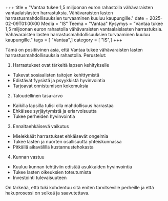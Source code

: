 +++
title = "Vantaa tukee 1,5 miljoonan euron rahastolla vähävaraisten vantaalaislasten harrastuksia. Vähävaraisten lasten harrastusmahdollisuuksien turvaaminen kuuluu kaupungille."
date = 2025-02-09T01:00:00
Media = "IS"
Teema = "Vantaa"
Kysymys = "Vantaa tukee 1,5 miljoonan euron rahastolla vähävaraisten vantaalaislasten harrastuksia. Vähävaraisten lasten harrastusmahdollisuuksien turvaaminen kuuluu kaupungille."
tags = [ "Vantaa",]
category = [ "IS",]
+++

Tämä on positiivinen asia, että Vantaa tukee vähävaraisten lasten harrastusmahdollisuuksia rahastolla. Perustelut:

1. Harrastukset ovat tärkeitä lapsen kehitykselle
- Tukevat sosiaalisten taitojen kehittymistä
- Edistävät fyysistä ja psyykkistä hyvinvointia
- Tarjoavat onnistumisen kokemuksia

2. Taloudellinen tasa-arvo
- Kaikilla lapsilla tulisi olla mahdollisuus harrastaa
- Ehkäisee syrjäytymistä ja eriarvoisuutta
- Tukee perheiden hyvinvointia

3. Ennaltaehkäisevä vaikutus
- Mielekkäät harrastukset ehkäisevät ongelmia
- Tukee lasten ja nuorten osallisuutta yhteiskunnassa
- Pitkällä aikavälillä kustannustehokasta

4. Kunnan vastuu
- Kuuluu kunnan tehtäviin edistää asukkaiden hyvinvointia
- Tukee lasten oikeuksien toteutumista
- Investointi tulevaisuuteen

On tärkeää, että tuki kohdentuu sitä eniten tarvitseville perheille ja että hakuprosessi on selkeä ja saavutettava.